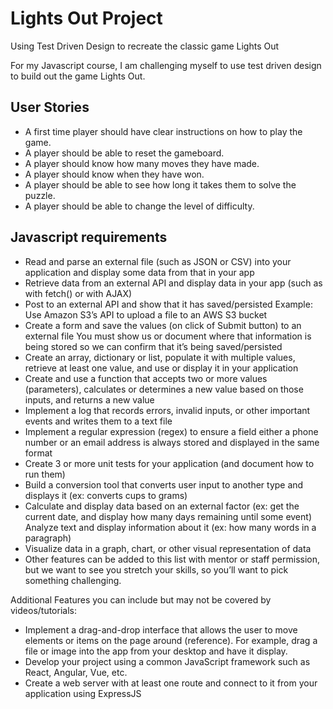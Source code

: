 # Lights Out Project
Using  Test Driven Design to recreate the classic game Lights Out

For my Javascript course, I am challenging myself to use test driven design to build out the game Lights Out.

## User Stories

- A first time player should have clear instructions on how to play the game.
- A player should be able to reset the gameboard.
- A player should know how many moves they have made.
- A player should know when they have won.
- A player should be able to see how long it takes them to solve the puzzle.
- A player should be able to change the level of difficulty.

## Javascript requirements
- Read and parse an external file (such as JSON or CSV) into your application and display some data from that in your app
- Retrieve data from an external API and display data in your app (such as with fetch() or with AJAX)
- Post to an external API and show that it has saved/persisted
Example: Use Amazon S3’s API to upload a file to an AWS S3 bucket
- Create a form and save the values (on click of Submit button) to an external file 
You must show us or document where that information is being stored so we can confirm that it’s being saved/persisted
- Create an array, dictionary or list, populate it with multiple values, retrieve at least one value, and use or display it in your application
- Create and use a function that accepts two or more values (parameters), calculates or determines a new value based on those inputs, and returns a new value
- Implement a log that records errors, invalid inputs, or other important events and writes them to a text file
- Implement a regular expression (regex) to ensure a field either a phone number or an email address is always stored and displayed in the same format
- Create 3 or more unit tests for your application (and document how to run them)
- Build a conversion tool that converts user input to another type and displays it (ex: converts cups to grams)
- Calculate and display data based on an external factor (ex: get the current date, and display how many days remaining until some event)
Analyze text and display information about it (ex: how many words in a paragraph)
- Visualize data in a graph, chart, or other visual representation of data
- Other features can be added to this list with mentor or staff permission, but we want to see you stretch your skills, so you’ll want to pick something challenging.

Additional Features you can include but may not be covered by videos/tutorials:
- Implement a drag-and-drop interface that allows the user to move elements or items on the page around (reference). For example, drag a file or image into the app from your desktop and have it display. 
- Develop your project using a common JavaScript framework such as React, Angular, Vue, etc.
- Create a web server with at least one route and connect to it from your application using ExpressJS
